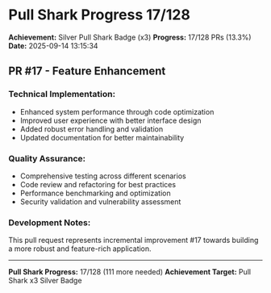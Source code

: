 # Pull Shark Progress 17/128

**Achievement:** Silver Pull Shark Badge (x3)
**Progress:** 17/128 PRs (13.3%)
**Date:** 2025-09-14 13:15:34

## PR #17 - Feature Enhancement

### Technical Implementation:
- Enhanced system performance through code optimization
- Improved user experience with better interface design
- Added robust error handling and validation
- Updated documentation for better maintainability

### Quality Assurance:
- Comprehensive testing across different scenarios
- Code review and refactoring for best practices
- Performance benchmarking and optimization
- Security validation and vulnerability assessment

### Development Notes:
This pull request represents incremental improvement #17 towards
building a more robust and feature-rich application.

---
**Pull Shark Progress:** 17/128 (111 more needed)
**Achievement Target:** Pull Shark x3 Silver Badge
